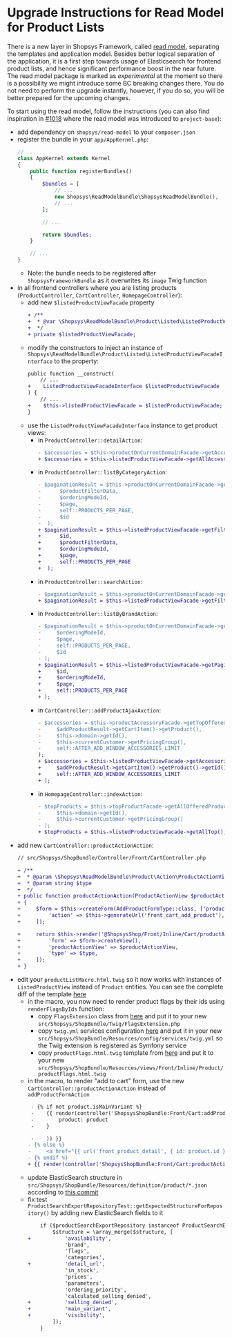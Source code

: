 # Upgrade Instructions for Read Model for Product Lists

There is a new layer in Shopsys Framework, called [read model](/docs/model/introduction-to-read-model.md), separating the templates and application model.
Besides better logical separation of the application, it is a first step towards usage of Elasticsearch for frontend product lists, and hence significant performance boost in the near future.
The read model package is marked as *experimental* at the moment so there is a possibility we might introduce some BC breaking changes there.
You do not need to perform the upgrade instantly, however, if you do so, you will be better prepared for the upcoming changes.

<!-- TODO change link to PR to the split merge commit in project-base -->
To start using the read model, follow the instructions (you can also find inspiration in [#1018](https://github.com/shopsys/shopsys/pull/1018) where the read model was introduced to `project-base`):
- add dependency on `shopsys/read-model` to your `composer.json`
- register the bundle in your `app/AppKernel.php`:
    ```php
    // ...
    class AppKernel extends Kernel
    {
        public function registerBundles()
        {
            $bundles = [
                // ...
                new Shopsys\ReadModelBundle\ShopsysReadModelBundle(),
                // ...
            ];

            // ...

            return $bundles;
        }

        // ...
    }
    ```
    - Note: the bundle needs to be registered after `ShopsysFrameworkBundle` as it overwrites its `image` Twig function
- in all frontend controllers where you are listing products (`ProductController`, `CartController`, `HomepageController`):
    - add new `$listedProductViewFacade` property
        ```diff
        + /**
        +  * @var \Shopsys\ReadModelBundle\Product\Listed\ListedProductViewFacadeInterface
        +  */
        + private $listedProductViewFacade;
        ```
    - modify the constructors to inject an instance of `Shopsys\ReadModelBundle\Product\Listed\ListedProductViewFacadeInterface` to the property:
        ```diff
        public function __construct(
            // ...
        +    ListedProductViewFacadeInterface $listedProductViewFacade
        ) {
            // ...
        +    $this->listedProductViewFacade = $listedProductViewFacade;
        }
        ```
    - use the `ListedProductViewFacadeInterface` instance to get product views:
        - in `ProductController::detailAction`:
            ```diff
            - $accessories = $this->productOnCurrentDomainFacade->getAccessoriesForProduct($product);
            + $accessories = $this->listedProductViewFacade->getAllAccessories($product->getId());
            ```
        - in `ProductController::listByCategoryAction`:
            ```diff
            - $paginationResult = $this->productOnCurrentDomainFacade->getPaginatedProductsInCategory(
            -      $productFilterData,
            -      $orderingModeId,
            -      $page,
            -      self::PRODUCTS_PER_PAGE,
            -      $id
            -  );
            + $paginationResult = $this->listedProductViewFacade->getFilteredPaginatedInCategory(
            +      $id,
            +      $productFilterData,
            +      $orderingModeId,
            +      $page,
            +      self::PRODUCTS_PER_PAGE
            +  );
            ```
        - in `ProductController::searchAction`:
            ```diff
            - $paginationResult = $this->productOnCurrentDomainFacade->getPaginatedProductsForSearch(
            + $paginationResult = $this->listedProductViewFacade->getFilteredPaginatedForSearch(
            ```
        - in `ProductController::listByBrandAction`:
            ```diff
            - $paginationResult = $this->productOnCurrentDomainFacade->getPaginatedProductsForBrand(
            -     $orderingModeId,
            -     $page,
            -     self::PRODUCTS_PER_PAGE,
            -     $id
            - );
            + $paginationResult = $this->listedProductViewFacade->getPaginatedForBrand(
            +     $id,
            +     $orderingModeId,
            +     $page,
            +     self::PRODUCTS_PER_PAGE
            + );
            ```
        - in `CartController::addProductAjaxAxction`:
            ```diff
            - $accessories = $this->productAccessoryFacade->getTopOfferedAccessories(
            -     $addProductResult->getCartItem()->getProduct(),
            -     $this->domain->getId(),
            -     $this->currentCustomer->getPricingGroup(),
            -     self::AFTER_ADD_WINDOW_ACCESSORIES_LIMIT
            );
            + $accessories = $this->listedProductViewFacade->getAccessories(
            +     $addProductResult->getCartItem()->getProduct()->getId(),
            +     self::AFTER_ADD_WINDOW_ACCESSORIES_LIMIT
            + );
            ```
        - in `HomepageController::indexAction`:
            ```diff
            - $topProducts = $this->topProductFacade->getAllOfferedProducts(
            -     $this->domain->getId(),
            -     $this->currentCustomer->getPricingGroup()
            - );
            + $topProducts = $this->listedProductViewFacade->getAllTop();
            ```
- add new `CartController::productActionAction`:
    ```diff
    // src/Shopsys/ShopBundle/Controller/Front/CartController.php

    + /**
    +  * @param \Shopsys\ReadModelBundle\Product\Action\ProductActionView $productActionView
    +  * @param string $type
    +  */
    + public function productActionAction(ProductActionView $productActionView, $type = 'normal')
    + {
    +     $form = $this->createForm(AddProductFormType::class, ['productId' => $productActionView->getId()], [
    +         'action' => $this->generateUrl('front_cart_add_product'),
    +     ]);

    +     return $this->render('@ShopsysShop/Front/Inline/Cart/productAction.html.twig', [
    +         'form' => $form->createView(),
    +         'productActionView' => $productActionView,
    +         'type' => $type,
    +     ]);
    + }
    ```
- edit your `productListMacro.html.twig` so it now works with instances of `ListedProductView` instead of `Product` entities. You can see the complete diff of the template [here](https://github.com/shopsys/shopsys/pull/1018/files#diff-0f5d7197a48555d8902a9391ea330e6f)
    - in the macro, you now need to render product flags by their ids using `renderFlagsByIds` function:
        - copy `FlagsExtension` class from [here](/project-base/src/Shopsys/ShopBundle/Twig/FlagsExtension.php) and put it to your new `src/Shopsys/ShopBundle/Twig/FlagsExtension.php`
        - copy `twig.yml` services configuration [here](/project-base/src/Shopsys/ShopBundle/Resources/config/services/twig.yml) and put it in your new `src/Shopsys/ShopBundle/Resources/config/services/twig.yml` so the Twig extension is registered as Symfony service
        - copy `productFlags.html.twig` template from [here](/project-base/src/Shopsys/ShopBundle/Resources/views/Front/Inline/Product/productFlags.html.twig) and put it to your new `src/Shopsys/ShopBundle/Resources/views/Front/Inline/Product/productFlags.html.twig`
    - in the macro, to render "add to cart" form, use the new `CartController::productActionAction` instead of `addProductFormAction`
        ```diff
         - {% if not product.isMainVariant %}
         -    {{ render(controller('ShopsysShopBundle:Front/Cart:addProductForm',{
         -        product: product
         -    }

         -    )) }}
        - {% else %}
        -     <a href="{{ url('front_product_detail', { id: product.id }) }}" class="btn btn--success">{{ 'Choose variant'|trans }}</a>
        - {% endif %}
        + {{ render(controller('ShopsysShopBundle:Front/Cart:productAction', { productActionView: productView.action } )) }}
        ```
    - update ElasticSearch structure in `src/Shopsys/ShopBundle/Resources/definition/product/*.json` according to [this commit]()
    - fix test `ProductSearchExportRepositoryTest::getExpectedStructureForRepository()` by adding new ElasticSearch fields to it
        ```diff
            if ($productSearchExportRepository instanceof ProductSearchExportWithFilterRepository) {
                $structure = \array_merge($structure, [
        +           'availability',
                    'brand',
                    'flags',
                    'categories',
        +           'detail_url',
                    'in_stock',
                    'prices',
                    'parameters',
                    'ordering_priority',
                    'calculated_selling_denied',
        +           'selling_denied',
        +           'main_variant',
        +           'visibility',
                ]);
            }
        ``` 